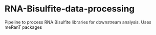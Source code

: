 # RNA-Bisulfite-data-processing
Pipeline to process RNA Bisulfite libraries for downstream analysis. Uses meRanT packages
